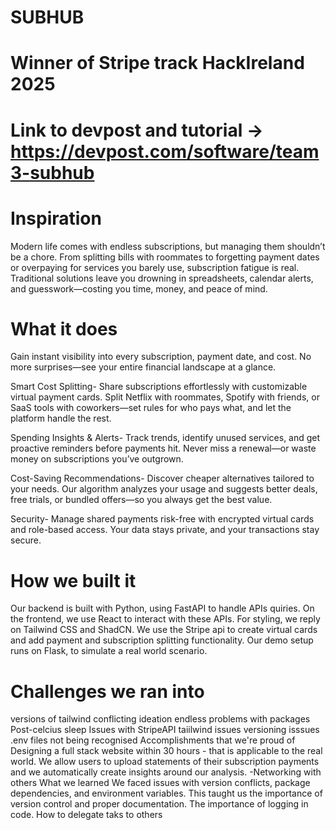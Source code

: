 # SUBHUB

# Winner of Stripe track HackIreland 2025 
# Link to devpost and tutorial -> https://devpost.com/software/team3-subhub

# Inspiration
Modern life comes with endless subscriptions, but managing them shouldn’t be a chore. From splitting bills with roommates to forgetting payment dates or overpaying for services you barely use, subscription fatigue is real. Traditional solutions leave you drowning in spreadsheets, calendar alerts, and guesswork—costing you time, money, and peace of mind.

# What it does
Gain instant visibility into every subscription, payment date, and cost. No more surprises—see your entire financial landscape at a glance.

Smart Cost Splitting- Share subscriptions effortlessly with customizable virtual payment cards. Split Netflix with roommates, Spotify with friends, or SaaS tools with coworkers—set rules for who pays what, and let the platform handle the rest.

Spending Insights & Alerts- Track trends, identify unused services, and get proactive reminders before payments hit. Never miss a renewal—or waste money on subscriptions you’ve outgrown.

Cost-Saving Recommendations- Discover cheaper alternatives tailored to your needs. Our algorithm analyzes your usage and suggests better deals, free trials, or bundled offers—so you always get the best value.

Security- Manage shared payments risk-free with encrypted virtual cards and role-based access. Your data stays private, and your transactions stay secure.

# How we built it
Our backend is built with Python, using FastAPI to handle APIs quiries. On the frontend, we use React to interact with these APIs. For styling, we reply on Tailwind CSS and ShadCN. We use the Stripe api to create virtual cards and add payment and subscription splitting functionality. Our demo setup runs on Flask, to simulate a real world scenario.

# Challenges we ran into
versions of tailwind conflicting
ideation
endless problems with packages
Post-celcius sleep
Issues with StripeAPI
taiilwind issues
versioning isssues
.env files not being recognised
Accomplishments that we're proud of
Designing a full stack website within 30 hours - that is applicable to the real world.
We allow users to upload statements of their subscription payments and we automatically create insights around our analysis. -Networking with others
What we learned
We faced issues with version conflicts, package dependencies, and environment variables. This taught us the importance of version control and proper documentation. The importance of logging in code. How to delegate taks to others
